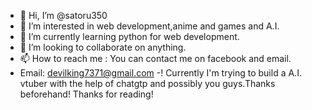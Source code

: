 - 👋 Hi, I’m @satoru350
- 👀 I’m interested in web development,anime and games and A.I.
- 🌱 I’m currently learning python for web development.
- 💞️ I’m looking to collaborate on anything.
- 📫 How to reach me : You can contact me on facebook and email. 
- Email: devilking7371@gmail.com
-! Currently I'm trying to build a A.I. vtuber with the help of chatgtp and possibly you guys.Thanks beforehand! 
 Thanks for reading!
